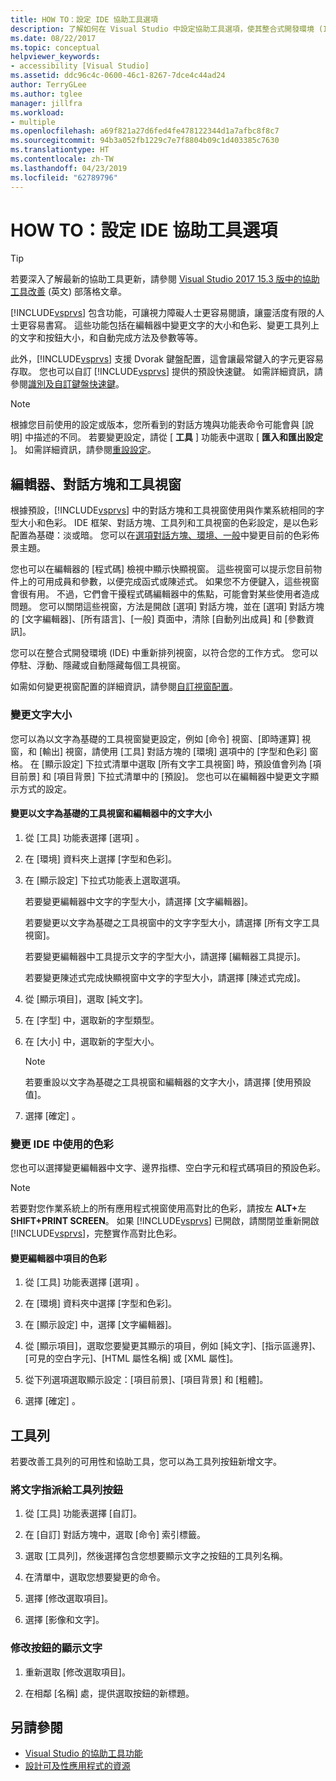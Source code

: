 ```yaml
---
title: HOW TO：設定 IDE 協助工具選項
description: 了解如何在 Visual Studio 中設定協助工具選項，使其整合式開發環境 (IDE) 更便於每個人使用，包括視力不佳而無法閱讀，以及靈活度有限而難以書寫的人士。
ms.date: 08/22/2017
ms.topic: conceptual
helpviewer_keywords:
- accessibility [Visual Studio]
ms.assetid: ddc96c4c-0600-46c1-8267-7dce4c44ad24
author: TerryGLee
ms.author: tglee
manager: jillfra
ms.workload:
- multiple
ms.openlocfilehash: a69f821a27d6fed4fe478122344d1a7afbc8f8c7
ms.sourcegitcommit: 94b3a052fb1229c7e7f8804b09c1d403385c7630
ms.translationtype: HT
ms.contentlocale: zh-TW
ms.lasthandoff: 04/23/2019
ms.locfileid: "62789796"
---
```

# <a name="how-to-set-ide-accessibility-options"></a>HOW TO：設定 IDE 協助工具選項

> [!TIP]
> 若要深入了解最新的協助工具更新，請參閱 [Visual Studio 2017 15.3 版中的協助工具改善](https://devblogs.microsoft.com/visualstudio/accessibility-improvements-in-visual-studio-2017-version-15-3/) \(英文\) 部落格文章。

[!INCLUDE[vsprvs](../../code-quality/includes/vsprvs_md.md)] 包含功能，可讓視力障礙人士更容易閱讀，讓靈活度有限的人士更容易書寫。 這些功能包括在編輯器中變更文字的大小和色彩、變更工具列上的文字和按鈕大小，和自動完成方法及參數等等。

此外，[!INCLUDE[vsprvs](../../code-quality/includes/vsprvs_md.md)] 支援 Dvorak 鍵盤配置，這會讓最常鍵入的字元更容易存取。 您也可以自訂 [!INCLUDE[vsprvs](../../code-quality/includes/vsprvs_md.md)] 提供的預設快速鍵。 如需詳細資訊，請參閱[識別及自訂鍵盤快速鍵](../../ide/identifying-and-customizing-keyboard-shortcuts-in-visual-studio.md)。

> [!NOTE]
> 根據您目前使用的設定或版本，您所看到的對話方塊與功能表命令可能會與 [說明] 中描述的不同。 若要變更設定，請從 [ **工具** ] 功能表中選取 [ **匯入和匯出設定** ]。 如需詳細資訊，請參閱[重設設定](../environment-settings.md#reset-settings)。

## <a name="editors-dialogs-and-tool-windows"></a>編輯器、對話方塊和工具視窗

 根據預設，[!INCLUDE[vsprvs](../../code-quality/includes/vsprvs_md.md)] 中的對話方塊和工具視窗使用與作業系統相同的字型大小和色彩。 IDE 框架、對話方塊、工具列和工具視窗的色彩設定，是以色彩配置為基礎：淡或暗。 您可以在[選項對話方塊、環境、一般](../../ide/reference/general-environment-options-dialog-box.md)中變更目前的色彩佈景主題。

 您也可以在編輯器的 [程式碼] 檢視中顯示快顯視窗。 這些視窗可以提示您目前物件上的可用成員和參數，以便完成函式或陳述式。 如果您不方便鍵入，這些視窗會很有用。 不過，它們會干擾程式碼編輯器中的焦點，可能會對某些使用者造成問題。 您可以關閉這些視窗，方法是開啟 [選項] 對話方塊，並在 [選項] 對話方塊的 [文字編輯器]、[所有語言]、[一般] 頁面中，清除 [自動列出成員] 和 [參數資訊]。

 您可以在整合式開發環境 (IDE) 中重新排列視窗，以符合您的工作方式。 您可以停駐、浮動、隱藏或自動隱藏每個工具視窗。

 如需如何變更視窗配置的詳細資訊，請參閱[自訂視窗配置](../../ide/customizing-window-layouts-in-visual-studio.md)。

### <a name="changing-the-size-of-text"></a>變更文字大小

 您可以為以文字為基礎的工具視窗變更設定，例如 [命令] 視窗、[即時運算] 視窗，和 [輸出] 視窗，請使用 [工具] 對話方塊的 [環境] 選項中的 [字型和色彩] 窗格。 在 [顯示設定] 下拉式清單中選取 [所有文字工具視窗] 時，預設值會列為 [項目前景] 和 [項目背景] 下拉式清單中的 [預設]。 您也可以在編輯器中變更文字顯示方式的設定。

#### <a name="to-change-the-size-of-text-in-text-based-tool-windows-and-editors"></a>變更以文字為基礎的工具視窗和編輯器中的文字大小

1. 從 [工具]  功能表選擇 [選項] 。

2. 在 [環境] 資料夾上選擇 [字型和色彩]。

3. 在 [顯示設定] 下拉式功能表上選取選項。

     若要變更編輯器中文字的字型大小，請選擇 [文字編輯器]。

     若要變更以文字為基礎之工具視窗中的文字字型大小，請選擇 [所有文字工具視窗]。

     若要變更編輯器中工具提示文字的字型大小，請選擇 [編輯器工具提示]。

     若要變更陳述式完成快顯視窗中文字的字型大小，請選擇 [陳述式完成]。

4. 從 [顯示項目]，選取 [純文字]。

5. 在 [字型] 中，選取新的字型類型。

6. 在 [大小] 中，選取新的字型大小。

    > [!NOTE]
    > 若要重設以文字為基礎之工具視窗和編輯器的文字大小，請選擇 [使用預設值]。

7. 選擇 [確定] 。

### <a name="change-the-colors-that-are-used-in-the-ide"></a>變更 IDE 中使用的色彩

 您也可以選擇變更編輯器中文字、邊界指標、空白字元和程式碼項目的預設色彩。

> [!NOTE]
> 若要對您作業系統上的所有應用程式視窗使用高對比的色彩，請按左 <strong>ALT+</strong>左 **SHIFT+PRINT SCREEN**。 如果 [!INCLUDE[vsprvs](../../code-quality/includes/vsprvs_md.md)] 已開啟，請關閉並重新開啟 [!INCLUDE[vsprvs](../../code-quality/includes/vsprvs_md.md)]，完整實作高對比色彩。

#### <a name="to-change-the-color-of-items-in-the-editor"></a>變更編輯器中項目的色彩

1. 從 [工具]  功能表選擇 [選項] 。

2. 在 [環境] 資料夾中選擇 [字型和色彩]。

3. 在 [顯示設定] 中，選擇 [文字編輯器]。

4. 從 [顯示項目]，選取您要變更其顯示的項目，例如 [純文字]、[指示區邊界]、[可見的空白字元]、[HTML 屬性名稱] 或 [XML 屬性]。

5. 從下列選項選取顯示設定：[項目前景]、[項目背景] 和 [粗體]。

6. 選擇 [確定] 。

## <a name="toolbars"></a>工具列

 若要改善工具列的可用性和協助工具，您可以為工具列按鈕新增文字。

### <a name="to-assign-text-to-toolbar-buttons"></a>將文字指派給工具列按鈕

1. 從 [工具] 功能表選擇 [自訂]。

2. 在 [自訂] 對話方塊中，選取 [命令] 索引標籤。

3. 選取 [工具列]，然後選擇包含您想要顯示文字之按鈕的工具列名稱。

4. 在清單中，選取您想要變更的命令。

5. 選擇 [修改選取項目]。

6. 選擇 [影像和文字]。

### <a name="to-modify-the-displayed-text-in-a-button"></a>修改按鈕的顯示文字

1. 重新選取 [修改選取項目]。

2. 在相鄰 [名稱] 處，提供選取按鈕的新標題。

## <a name="see-also"></a>另請參閱

* [Visual Studio 的協助工具功能](../../ide/reference/accessibility-features-of-visual-studio.md)
* [設計可及性應用程式的資源](../../ide/reference/resources-for-designing-accessible-applications.md)